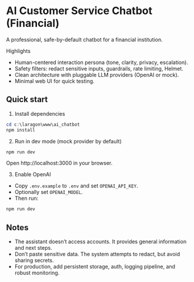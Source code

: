# AI Customer Service Chatbot (Financial)

A professional, safe-by-default chatbot for a financial institution.

Highlights
- Human-centered interaction persona (tone, clarity, privacy, escalation).
- Safety filters: redact sensitive inputs, guardrails, rate limiting, Helmet.
- Clean architecture with pluggable LLM providers (OpenAI or mock).
- Minimal web UI for quick testing.

## Quick start

1) Install dependencies

```powershell
cd c:\laragon\www\ai_chatbot
npm install
```

2) Run in dev mode (mock provider by default)

```powershell
npm run dev
```
Open http://localhost:3000 in your browser.

3) Enable OpenAI
- Copy `.env.example` to `.env` and set `OPENAI_API_KEY`.
- Optionally set `OPENAI_MODEL`.
- Then run:

```powershell
npm run dev
```

## Notes
- The assistant doesn’t access accounts. It provides general information and next steps.
- Don’t paste sensitive data. The system attempts to redact, but avoid sharing secrets.
- For production, add persistent storage, auth, logging pipeline, and robust monitoring.
